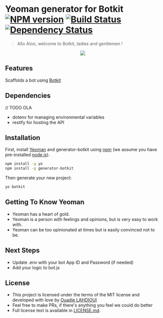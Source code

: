 # Yeoman generator for Botkit [![NPM version][npm-image]][npm-url] [![Build Status][travis-image]][travis-url] [![Dependency Status][daviddm-image]][daviddm-url]
> Allo Aloo, welcome to Botkit, ladies and gentlemen !

<p align="center">
	<img src="https://github.com/ouadie-lahdioui/generator-botkit/blob/master/images/yeomanBotkit.png">
</p>

## Features

Scaffolds a bot using [Botkit](https://github.com/howdyai/botkit)

## Dependencies

// TODO OLA
- dotenv for managing environmental variables
- restify for hosting the API

## Installation

First, install [Yeoman](http://yeoman.io) and generator-botkit using [npm](https://www.npmjs.com/) (we assume you have pre-installed [node.js](https://nodejs.org/)).

```bash
npm install -g yo
npm install -g generator-botkit
```

Then generate your new project:

```bash
yo botkit
```

## Getting To Know Yeoman

 * Yeoman has a heart of gold.
 * Yeoman is a person with feelings and opinions, but is very easy to work with.
 * Yeoman can be too opinionated at times but is easily convinced not to be.


## Next Steps

- Update .env with your bot App ID and Password (if needed)
- Add your logic to bot.js

## License

- This project is licensed under the terms of the MIT license and developed with love by [Ouadie LAHDIOUI](www.twitter.com/lahdiouiouadie)
- Feel free to make PRs, if there's anything you feel we could do better
- Full license text is available in [LICENSE.md](LICENSE.md). 

[npm-image]: https://badge.fury.io/js/generator-botkit.svg
[npm-url]: https://npmjs.org/package/generator-botkit
[travis-image]: https://travis-ci.org/ouadie-lahdioui/generator-botkit.svg?branch=master
[travis-url]: https://travis-ci.org/ouadie-lahdioui/generator-botkit
[daviddm-image]: https://david-dm.org/ouadie-lahdioui/generator-botkit.svg?theme=shields.io
[daviddm-url]: https://david-dm.org/ouadie-lahdioui/generator-botkit
